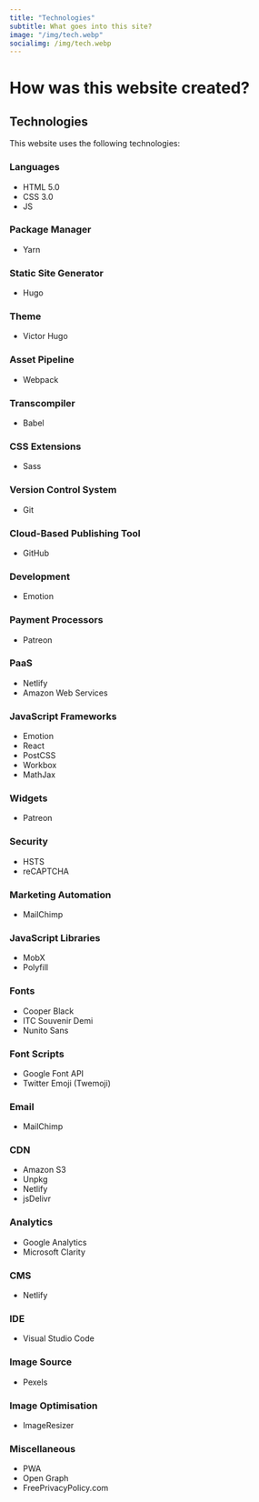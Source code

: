 ```yaml
---
title: "Technologies"
subtitle: What goes into this site?
image: "/img/tech.webp"
socialimg: /img/tech.webp
---
```


# How was this website created?

## Technologies

This website uses the following technologies:

### Languages

- HTML 5.0
- CSS 3.0
- JS

### Package Manager

- Yarn

### Static Site Generator

- Hugo

### Theme

- Victor Hugo

### Asset Pipeline

- Webpack

### Transcompiler

- Babel

### CSS Extensions

- Sass

### Version Control System

- Git

### Cloud-Based Publishing Tool

- GitHub

### Development

- Emotion

### Payment Processors

- Patreon

### PaaS

- Netlify
- Amazon Web Services

### JavaScript Frameworks

- Emotion
- React
- PostCSS
- Workbox
- MathJax

### Widgets

- Patreon

### Security

- HSTS
- reCAPTCHA

### Marketing Automation

- MailChimp

### JavaScript Libraries

- MobX
- Polyfill

### Fonts

- Cooper Black
- ITC Souvenir Demi
- Nunito Sans

### Font Scripts

- Google Font API
- Twitter Emoji (Twemoji)

### Email

- MailChimp

### CDN

- Amazon S3
- Unpkg
- Netlify
- jsDelivr

### Analytics

- Google Analytics
- Microsoft Clarity

### CMS

- Netlify

### IDE

- Visual Studio Code

### Image Source

- Pexels

### Image Optimisation

- ImageResizer

### Miscellaneous

- PWA
- Open Graph
- FreePrivacyPolicy.com
